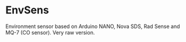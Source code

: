# EnvSens
Environment sensor based on Arduino NANO, Nova SDS, Rad Sense and MQ-7 (CO sensor).
Very raw version.
